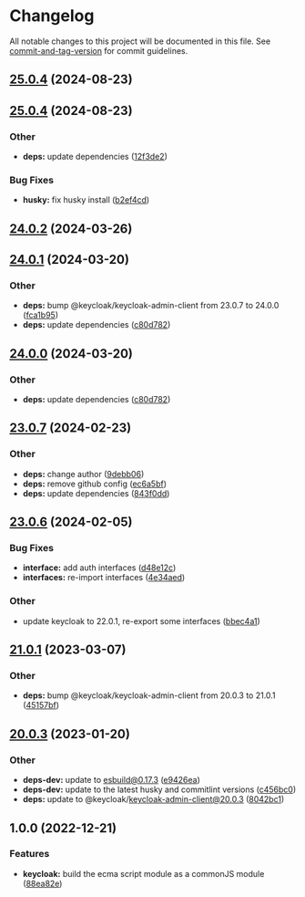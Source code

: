 # Changelog

All notable changes to this project will be documented in this file. See [commit-and-tag-version](https://github.com/absolute-version/commit-and-tag-version) for commit guidelines.

## [25.0.4](https://github.com/aDedel/keycloak-admin-client-cjs/compare/v25.0.3...v25.0.4) (2024-08-23)

## [25.0.4](https://github.com/aDedel/keycloak-admin-client-cjs/compare/v25.0.2...v25.0.4) (2024-08-23)


### Other

* **deps:** update dependencies ([12f3de2](https://github.com/aDedel/keycloak-admin-client-cjs/commit/12f3de202cb7803e83992355ac8bb8bde186ae48))


### Bug Fixes

* **husky:** fix husky install ([b2ef4cd](https://github.com/aDedel/keycloak-admin-client-cjs/commit/b2ef4cd31465fd7d05a70a193869e03ba360f670))

## [24.0.2](https://github.com/aDedel/keycloak-admin-client-cjs/compare/v24.0.1...v24.0.2) (2024-03-26)

## [24.0.1](https://github.com/aDedel/keycloak-admin-client-cjs/compare/v24.0.0...v24.0.1) (2024-03-20)


### Other

* **deps:** bump @keycloak/keycloak-admin-client from 23.0.7 to 24.0.0 ([fca1b95](https://github.com/aDedel/keycloak-admin-client-cjs/commit/fca1b9586241358607b8b53400a6d9a6e7c9f346))
* **deps:** update dependencies ([c80d782](https://github.com/aDedel/keycloak-admin-client-cjs/commit/c80d782b1deed3aa5158ceec53c99d3abc18bfe7))

## [24.0.0](https://github.com/aDedel/keycloak-admin-client-cjs/compare/v23.0.7...v24.0.0) (2024-03-20)


### Other

* **deps:** update dependencies ([c80d782](https://github.com/aDedel/keycloak-admin-client-cjs/commit/c80d782b1deed3aa5158ceec53c99d3abc18bfe7))

## [23.0.7](https://github.com/aDedel/keycloak-admin-client-cjs/compare/v23.0.6...v23.0.7) (2024-02-23)


### Other

* **deps:** change author ([9debb06](https://github.com/aDedel/keycloak-admin-client-cjs/commit/9debb06eb1454fba118ebd34bc5f9d273e5d9037))
* **deps:** remove github config ([ec6a5bf](https://github.com/aDedel/keycloak-admin-client-cjs/commit/ec6a5bf59399ba8e3cd5033493e904f6712106b2))
* **deps:** update dependencies ([843f0dd](https://github.com/aDedel/keycloak-admin-client-cjs/commit/843f0dd6fa0a619331ab342c266d9fb1cf5f9841))

## [23.0.6](https://github.com/aDedel/keycloak-admin-client-cjs/compare/v23.0.5...v23.0.6) (2024-02-05)

### Bug Fixes

* **interface:** add auth interfaces ([d48e12c](https://github.com//s3pweb/keycloak-admin-client-cjs/commit/d48e12cf41abad1821fa6044951b1f45110a00ca))
* **interfaces:** re-import interfaces ([4e34aed](https://github.com//s3pweb/keycloak-admin-client-cjs/commit/4e34aed6691c67c3e18c4e4877e086b777ee9ea9))


### Other

* update keycloak to 22.0.1, re-export some interfaces ([bbec4a1](https://github.com//s3pweb/keycloak-admin-client-cjs/commit/bbec4a12a71d91661331fa1007a8f69f676246bb))

## [21.0.1](https://github.com//s3pweb/keycloak-admin-client-cjs/compare/v20.0.3...v21.0.1) (2023-03-07)


### Other

* **deps:** bump @keycloak/keycloak-admin-client from 20.0.3 to 21.0.1 ([45157bf](https://github.com//s3pweb/keycloak-admin-client-cjs/commit/45157bfd49abbb56a220135161873d558ed2bf84))

## [20.0.3](https://github.com//s3pweb/keycloak-admin-client-cjs/compare/v1.0.0...v20.0.3) (2023-01-20)


### Other

* **deps-dev:** update to esbuild@0.17.3 ([e9426ea](https://github.com//s3pweb/keycloak-admin-client-cjs/commit/e9426eae9928b80743b0cdd04c567f9e35e51b44))
* **deps-dev:** update to the latest husky and commitlint versions ([c456bc0](https://github.com//s3pweb/keycloak-admin-client-cjs/commit/c456bc02ab6b85242667ccb8e5e4706b41819090))
* **deps:** update to @keycloak/keycloak-admin-client@20.0.3 ([8042bc1](https://github.com//s3pweb/keycloak-admin-client-cjs/commit/8042bc157a4952bb64a018e9f90d1e8b379f4051))

## 1.0.0 (2022-12-21)


### Features

* **keycloak:** build the ecma script module as a commonJS module ([88ea82e](https://github.com//s3pweb/keycloak-admin-client-cjs/commit/88ea82efb9f018177e4c1f9b97a8e8c28b2f13cf))
